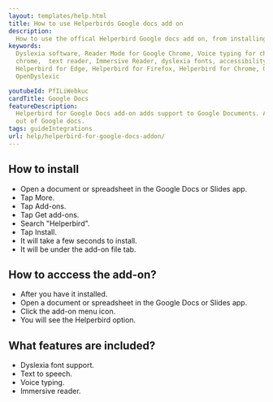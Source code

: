 ```yaml
---
layout: templates/help.html
title: How to use Helperbirds Google docs add on
description:
  How to use the offical Helperbird Google docs add on, from installing, the features and more.
keywords:
  Dyslexia software, Reader Mode for Google Chrome, Voice typing for chrome, Text to speech for
  chrome,  text reader, Immersive Reader, dyslexia fonts, accessibility software, dyslexia software,
  Helperbird for Edge, Helperbird for Firefox, Helperbird for Chrome, Opendyslexic for Chrome,
  OpenDyslexic

youtubeId: PfILiWebkuc
cardTitle: Google Docs
featureDescription:
  Helperbird for Google Docs add-on adds support to Google Documents. Allowing you to get even more
  out of Google docs.
tags: guideIntegrations
url: help/helperbird-for-google-docs-addon/
---
```


## How to install

- Open a document or spreadsheet in the Google Docs or Slides app.
- Tap More.
- Tap Add-ons.
- Tap Get add-ons.
- Search "Helperbird".
- Tap Install.
- It will take a few seconds to install.
- It will be under the add-on file tab.

## How to acccess the add-on?

- After you have it installed.
- Open a document or spreadsheet in the Google Docs or Slides app.
- Click the add-on menu icon.
- You will see the Helperbird option.

## What features are included?

- Dyslexia font support.
- Text to speech.
- Voice typing.
- Immersive reader.
